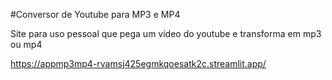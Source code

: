 #Conversor de Youtube para MP3 e MP4

Site para uso pessoal que pega um vídeo do youtube e transforma em mp3 ou mp4

https://appmp3mp4-rvamsj425egmkqoesatk2c.streamlit.app/
